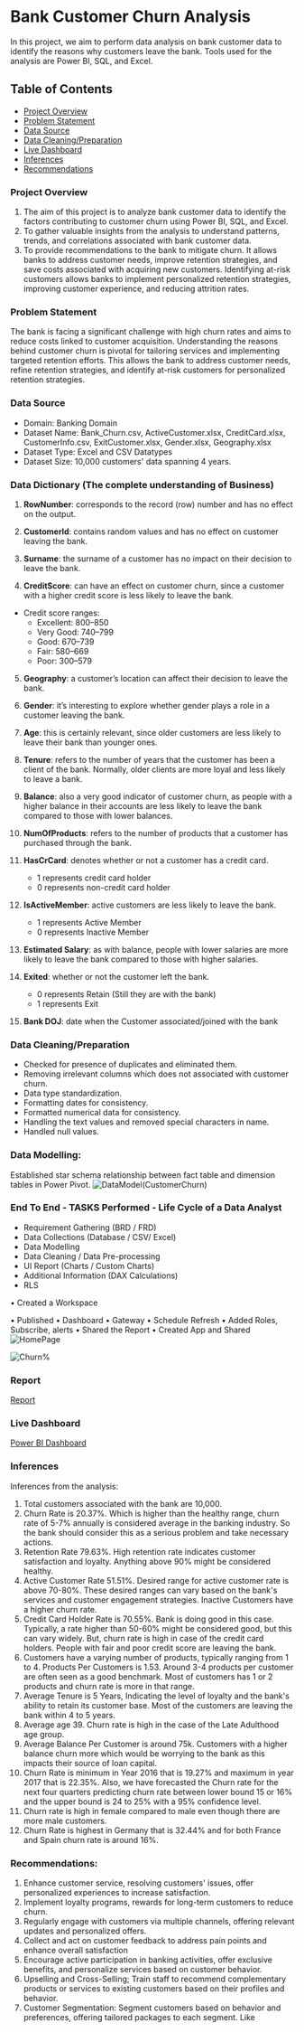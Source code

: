# Bank Customer Churn Analysis

In this project, we aim to perform data analysis on bank customer data to identify the reasons why customers leave the bank. Tools used for the analysis are Power BI, SQL, and Excel.

## Table of Contents
- [Project Overview](#project-overview)
- [Problem Statement](#problem-statement)
- [Data Source](#data-source)
- [Data Cleaning/Preparation](#data-cleaningpreparation)
- [Live Dashboard](#live-dashboard)
- [Inferences](#inferences)
- [Recommendations](#recommendations)
  
### Project Overview
1. The aim of this project is to analyze bank customer data to identify the factors contributing to customer churn using Power BI, SQL, and Excel.
2. To gather valuable insights from the analysis to understand patterns, trends, and correlations associated with bank customer data.
3. To provide recommendations to the bank to mitigate churn. It allows banks to address customer needs, improve retention strategies, and save costs associated with acquiring new customers. Identifying at-risk customers allows banks to implement personalized retention strategies, improving customer experience, and reducing attrition rates.

### Problem Statement
The bank is facing a significant challenge with high churn rates and aims to reduce costs linked to customer acquisition. Understanding the reasons behind customer churn is pivotal for tailoring services and implementing targeted retention efforts. This allows the bank to address customer needs, refine retention strategies, and identify at-risk customers for personalized retention strategies.

### Data Source
- Domain: Banking Domain
- Dataset Name: Bank_Churn.csv, ActiveCustomer.xlsx, CreditCard.xlsx, CustomerInfo.csv, ExitCustomer.xlsx, Gender.xlsx, Geography.xlsx
- Dataset Type: Excel and CSV Datatypes
- Dataset Size: 10,000 customers' data spanning 4 years.

### Data Dictionary (The complete understanding of Business)

1)	**RowNumber**: corresponds to the record (row) number and has no effect on the output.

2)	**CustomerId**: contains random values and has no effect on customer leaving the bank.

3)	**Surname**: the surname of a customer has no impact on their decision to leave the bank.

4)	**CreditScore**: can have an effect on customer churn, since a customer with a higher credit score is less likely to leave the bank.
   - Credit score ranges:
     - Excellent: 800–850
     - Very Good: 740–799
     - Good: 670–739
     - Fair: 580–669
     - Poor: 300–579

5)	**Geography**: a customer’s location can affect their decision to leave the bank.

6)	**Gender**: it’s interesting to explore whether gender plays a role in a customer leaving the bank.

7)	**Age**: this is certainly relevant, since older customers are less likely to leave their bank than younger ones.

8)	**Tenure**: refers to the number of years that the customer has been a client of the bank. Normally, older clients are more loyal and less likely to leave a bank.

9)	**Balance**: also a very good indicator of customer churn, as people with a higher balance in their accounts are less likely to leave the bank compared to those with lower balances.

10)	**NumOfProducts**: refers to the number of products that a customer has purchased through the bank.

11)	**HasCrCard**: denotes whether or not a customer has a credit card.
    - 1 represents credit card holder
    - 0 represents non-credit card holder

12)	**IsActiveMember**: active customers are less likely to leave the bank.
    - 1 represents Active Member
    - 0 represents Inactive Member

13)	**Estimated Salary**: as with balance, people with lower salaries are more likely to leave the bank compared to those with higher salaries.

14)	**Exited**: whether or not the customer left the bank.
    - 0 represents Retain   (Still they are with the bank)
    - 1 represents Exit

15)	**Bank DOJ**: date when the Customer associated/joined with the bank

### Data Cleaning/Preparation

- Checked for presence of duplicates and eliminated them.
- Removing irrelevant columns which does not associated with customer churn.
- Data type standardization.
- Formatting dates for consistency.
- Formatted numerical data for consistency.
- Handling the text values and removed special characters in name.
- Handled null values.



  
### Data Modelling:
Established star schema relationship between fact table and dimension tables in Power Pivot.
![DataModel(CustomerChurn)](https://github.com/hello-mr-vishu/Bank-Customer-Churn-Analysis/assets/130839613/d60c19fe-f976-45be-bf56-85a173ba25a6)


### End To End - TASKS Performed - Life Cycle of a Data Analyst

- Requirement Gathering (BRD / FRD)
- Data Collections (Database / CSV/ Excel)
- Data Modelling
- Data Cleaning / Data Pre-processing
- UI Report (Charts / Custom Charts)
- Additional Information (DAX Calculations)
- RLS

• Created a Workspace

• Published
• Dashboard
• Gateway
• Schedule Refresh
• Added Roles, Subscribe, alerts
• Shared the Report
• Created App and Shared
![HomePage](https://github.com/hello-mr-vishu/Bank-Customer-Churn-Analysis/assets/130839613/d8d39563-264d-437e-9bd2-1755d9ee3f75)

![Churn%](https://github.com/hello-mr-vishu/Bank-Customer-Churn-Analysis/assets/130839613/70358af0-d132-4289-986d-db4ea420eb53)


### Report
[Report](https://app.powerbi.com/links/UdvwbggkVD?ctid=63b5c61a-66d9-46b2-9b8d-10c275a4acac&pbi_source=linkShare)

 ### Live Dashboard
 [Power BI Dashboard](https://app.powerbi.com/groups/c9aa63dc-18b2-4261-96bd-209a9efdd76a/dashboards/f08ebaf2-64a1-4c1e-88b8-bb14791dbd92?ctid=63b5c61a-66d9-46b2-9b8d-10c275a4acac&pbi_source=linkShare)


### Inferences
Inferences from the analysis:
1. Total customers associated with the bank are 10,000.
2. Churn Rate is 20.37%. Which is higher than the healthy range, churn rate of 5-7% annually is considered average in the banking industry. So the bank should consider this as a serious problem and take necessary actions.
3. Retention Rate 79.63%. High retention rate indicates customer satisfaction and loyalty. Anything above 90% might be considered healthy.
4. Active Customer Rate 51.51%. Desired range for active customer rate is above 70-80%. These desired ranges can vary based on the bank's services and customer engagement strategies. Inactive Customers have a higher churn rate.
6. Credit Card Holder Rate is 70.55%. Bank is doing good in this case. Typically, a rate higher than 50-60% might be considered good, but this can vary widely. But, churn rate is high in case of the credit card holders. People with fair and poor credit score are leaving the bank. 
7. Customers have a varying number of products, typically ranging from 1 to 4. Products Per Customers is 1.53. Around 3-4 products per customer are often seen as a good benchmark. Most of customers has 1 or 2 products and churn rate is more in that range.
8. Average Tenure is 5 Years, Indicating the level of loyalty and the bank's ability to retain its customer base. Most of the customers are leaving the bank within 4 to 5 years.
9. Average age 39. Churn rate is high in the case of the Late Adulthood age group. 
10. Average Balance Per Customer is around 75k. Customers with a higher balance churn more which would be worrying to the bank as this impacts their source of loan capital.
11. Churn Rate is minimum in Year 2016 that is 19.27% and maximum in year 2017 that is 22.35%. Also, we have forecasted the Churn rate for the next four quarters predicting churn rate between lower bound 15 or 16% and the upper bound is 24 to 25% with a 95% confidence level.
12. Churn rate is high in female compared to male even though there are more male customers.
13. Churn Rate is highest in Germany that is 32.44% and for both France and Spain churn rate is around 16%.

### Recommendations:
1. Enhance customer service, resolving customers' issues, offer personalized experiences to increase satisfaction.
2. Implement loyalty programs, rewards for long-term customers to reduce churn.
3. Regularly engage with customers via multiple channels, offering relevant updates and personalized offers.
4. Collect and act on customer feedback to address pain points and enhance overall satisfaction
5. Encourage active participation in banking activities, offer exclusive benefits, and personalize services based on customer behavior.
6. Upselling and Cross-Selling; Train staff to recommend complementary products or services to existing customers based on their profiles and behavior.
7. Customer Segmentation: Segment customers based on behavior and preferences, offering tailored packages to each segment. Like


